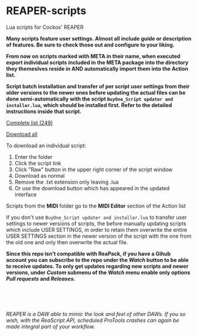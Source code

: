 # REAPER-scripts
Lua scripts for Cockos' REAPER 

**Many scripts feature user settings. Almost all include guide or description of features. Be sure to check those out and configure to your liking.**

**From now on scripts marked with META in their name, when executed export individual scripts included in the META package into the directory they themeslves reside in AND automatically import them into the Action list.**

**Script batch installation and transfer of per script user settings from their older versions to the newer ones before updating the actual files can be done semi-automatically with the script `BuyOne_Script updater and installer.lua`, which should be installed first. Refer to the detailed instructions inside that script.**

[Complete list (249)](https://github.com/Buy-One/REAPER-scripts/wiki/SCRIPT-LIST)

[Download all](https://github.com/Buy-One/REAPER-scripts/archive/refs/heads/main.zip)

To download an individual script:
1. Enter the folder
2. Click the script link
3. Click "Raw" button in the upper right corner of the script window
4. Download as normal
5. Remove the .txt extension only leaving .lua
6. Or use the download button which has appeared in the updated interface


Scripts from the **MIDI** folder go to the **MIDI Editor** section of the Action list  

If you don't use `BuyOne_Script updater and installer.lua` to transfer user settings to newer versions of scripts, the before manually updating scripts which include USER SETTINGS, in order to retain them overwrite the entire USER SETTINGS section in the newer version of the script with the one from the old one and only then overwrite the actual file.

**Since this repo isn't compatible with ReaPack, if you have a Gihub account you can subscribe to the repo under the *Watch* button to be able to receive updates. To only get updates regarding new scripts and newer versions, under *Custom* submenu of the *Watch* menu enable only options *Pull requests* and *Releases*.** 
  
</br>
</br>
</br>

_REAPER is a DAW able to mimic the look and feel of other DAWs. If you so wish, with the ReaScript API, scheduled ProTools crashes can again be made integral part of your workflow._
